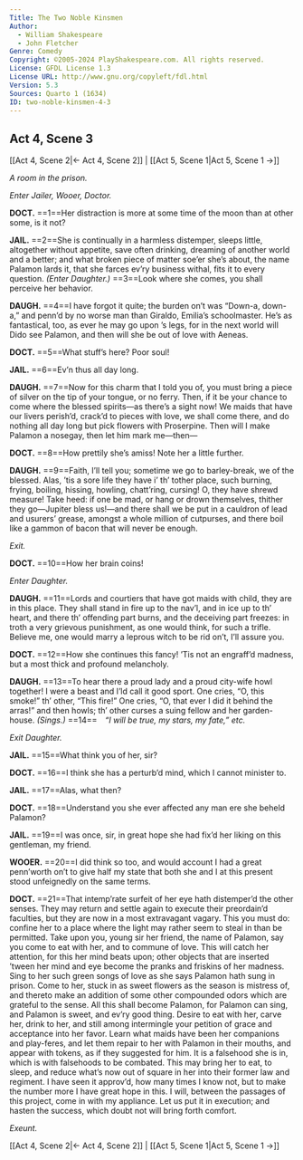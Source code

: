 ```yaml
---
Title: The Two Noble Kinsmen
Author: 
  - William Shakespeare
  - John Fletcher
Genre: Comedy
Copyright: ©2005-2024 PlayShakespeare.com. All rights reserved.
License: GFDL License 1.3
License URL: http://www.gnu.org/copyleft/fdl.html
Version: 5.3
Sources: Quarto 1 (1634)
ID: two-noble-kinsmen-4-3
---
```


## Act 4, Scene 3
[[Act 4, Scene 2|← Act 4, Scene 2]] | [[Act 5, Scene 1|Act 5, Scene 1 →]]

*A room in the prison.*

*Enter Jailer, Wooer, Doctor.*

**DOCT.**
==1==Her distraction is more at some time of the moon than at other some, is it not?

**JAIL.**
==2==She is continually in a harmless distemper, sleeps little, altogether without appetite, save often drinking, dreaming of another world and a better; and what broken piece of matter soe’er she’s about, the name Palamon lards it, that she farces ev’ry business withal, fits it to every question.
*(Enter Daughter.)*
==3==Look where she comes, you shall perceive her behavior.

**DAUGH.**
==4==I have forgot it quite; the burden on’t was “Down-a, down-a,” and penn’d by no worse man than Giraldo, Emilia’s schoolmaster. He’s as fantastical, too, as ever he may go upon ’s legs, for in the next world will Dido see Palamon, and then will she be out of love with Aeneas.

**DOCT.**
==5==What stuff’s here? Poor soul!

**JAIL.**
==6==Ev’n thus all day long.

**DAUGH.**
==7==Now for this charm that I told you of, you must bring a piece of silver on the tip of your tongue, or no ferry. Then, if it be your chance to come where the blessed spirits—as there’s a sight now! We maids that have our livers perish’d, crack’d to pieces with love, we shall come there, and do nothing all day long but pick flowers with Proserpine. Then will I make Palamon a nosegay, then let him mark me—then⁠—

**DOCT.**
==8==How prettily she’s amiss! Note her a little further.

**DAUGH.**
==9==Faith, I’ll tell you; sometime we go to barley-break, we of the blessed. Alas, ’tis a sore life they have i’ th’ tother place, such burning, frying, boiling, hissing, howling, chatt’ring, cursing! O, they have shrewd measure! Take heed: if one be mad, or hang or drown themselves, thither they go—Jupiter bless us!—and there shall we be put in a cauldron of lead and usurers’ grease, amongst a whole million of cutpurses, and there boil like a gammon of bacon that will never be enough.

*Exit.*

**DOCT.**
==10==How her brain coins!

*Enter Daughter.*

**DAUGH.**
==11==Lords and courtiers that have got maids with child, they are in this place. They shall stand in fire up to the nav’l, and in ice up to th’ heart, and there th’ offending part burns, and the deceiving part freezes: in troth a very grievous punishment, as one would think, for such a trifle. Believe me, one would marry a leprous witch to be rid on’t, I’ll assure you.

**DOCT.**
==12==How she continues this fancy! ’Tis not an engraff’d madness, but a most thick and profound melancholy.

**DAUGH.**
==13==To hear there a proud lady and a proud city-wife howl together! I were a beast and I’ld call it good sport. One cries, “O, this smoke!” th’ other, “This fire!” One cries, “O, that ever I did it behind the arras!” and then howls; th’ other curses a suing fellow and her garden-house.
*(Sings.)*
==14== *“I will be true, my stars, my fate,” etc.*

*Exit Daughter.*

**JAIL.**
==15==What think you of her, sir?

**DOCT.**
==16==I think she has a perturb’d mind, which I cannot minister to.

**JAIL.**
==17==Alas, what then?

**DOCT.**
==18==Understand you she ever affected any man ere she beheld Palamon?

**JAIL.**
==19==I was once, sir, in great hope she had fix’d her liking on this gentleman, my friend.

**WOOER.**
==20==I did think so too, and would account I had a great penn’worth on’t to give half my state that both she and I at this present stood unfeignedly on the same terms.

**DOCT.**
==21==That intemp’rate surfeit of her eye hath distemper’d the other senses. They may return and settle again to execute their preordain’d faculties, but they are now in a most extravagant vagary. This you must do: confine her to a place where the light may rather seem to steal in than be permitted. Take upon you, young sir her friend, the name of Palamon, say you come to eat with her, and to commune of love. This will catch her attention, for this her mind beats upon; other objects that are inserted ’tween her mind and eye become the pranks and friskins of her madness. Sing to her such green songs of love as she says Palamon hath sung in prison. Come to her, stuck in as sweet flowers as the season is mistress of, and thereto make an addition of some other compounded odors which are grateful to the sense. All this shall become Palamon, for Palamon can sing, and Palamon is sweet, and ev’ry good thing. Desire to eat with her, carve her, drink to her, and still among intermingle your petition of grace and acceptance into her favor. Learn what maids have been her companions and play-feres, and let them repair to her with Palamon in their mouths, and appear with tokens, as if they suggested for him. It is a falsehood she is in, which is with falsehoods to be combated. This may bring her to eat, to sleep, and reduce what’s now out of square in her into their former law and regiment. I have seen it approv’d, how many times I know not, but to make the number more I have great hope in this. I will, between the passages of this project, come in with my appliance. Let us put it in execution; and hasten the success, which doubt not will bring forth comfort.

*Exeunt.*

[[Act 4, Scene 2|← Act 4, Scene 2]] | [[Act 5, Scene 1|Act 5, Scene 1 →]]
